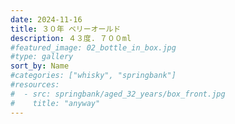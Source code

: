 ```yaml
---
date: 2024-11-16
title: ３０年 ベリーオールド
description: ４３度. ７００ml
#featured_image: 02_bottle_in_box.jpg
#type: gallery
sort_by: Name
#categories: ["whisky", "springbank"]
#resources:
#  - src: springbank/aged_32_years/box_front.jpg
#    title: "anyway"
---
```

